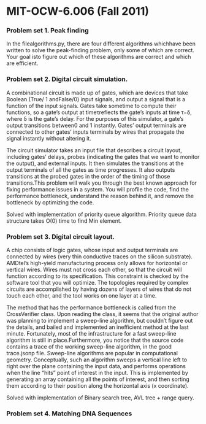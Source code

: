 # MIT-OCW-6.006 (Fall 2011)

### Problem set 1. Peak finding

In the filealgorithms.py, there are four different algorithms whichhave been written to solve the peak-finding problem, only some of which are correct. Your goal isto figure out which of these algorithms are correct and which are efficient.

### Problem set 2. Digital circuit simulation.

A combinational circuit is made up of gates, which are devices that take Boolean (True/ 1 andFalse/0) input signals, and output a signal that is a function of the input signals. Gates take sometime to compute their functions, so a gate’s output at timeτreflects the gate’s inputs at time τ−δ, where δ is the gate’s delay. For the purposes of this simulator, a gate’s output transitions between0 and 1 instantly.  Gates’ output terminals are connected to other gates’ inputs terminals by wires that propagate the signal instantly without altering it.

The circuit simulator takes an input file that describes a circuit layout,  including gates’ delays, probes  (indicating  the  gates  that  we  want  to  monitor  the  output),  and  external  inputs.   It  then simulates the transitions at the output terminals of all the gates as time progresses. It also outputs transitions at the probed gates in the order of the timing of those transitions.This problem will walk you through the best known approach for fixing performance issues in a system.  You will profile the code, find the performance bottleneck, understand the reason behind it, and remove the bottleneck by optimizing the code.

  Solved with implementation of priority queue algorithm. Priority queue data structure takes O(0) time to find Min element.


### Problem set 3. Digital circuit layout.

A chip consists of logic gates,  whose input and output terminals are connected by wires (very thin conductive traces on the silicon substrate).  AMDtel’s high-yield manufacturing process only allows for horizontal or vertical wires.  Wires must not cross each other, so that the circuit will function according to its specification.  This constraint is checked by the software tool that you will optimize. The topologies required by complex circuits are accomplished by having dozens of layers of wires that do not touch each other, and the tool works on one layer at a time.

The method that has the performance bottleneck is called from the CrossVerifier class. Upon reading the class, it seems that the original author was planning to implement a sweep-line algorithm, but couldn’t figure out the details, and bailed and implemented an inefficient method at the last minute. Fortunately, most of the infrastructure for a fast sweep-line algorithm is still in place.Furthermore, you notice that the source code contains a trace of the working sweep-line algorithm, in the good trace.jsonp file. Sweep-line algorithms are popular in computational geometry.  Conceptually, such an algorithm sweeps a vertical line left to right over the plane containing the input data, and performs operations when the line “hits” point of interest in the input.  This is implemented by generating an array containing all the points of interest, and then sorting them according to their position along the horizontal axis (x coordinate).

  Solved with implementation of Binary search tree, AVL tree + range query.

### Problem set 4. Matching DNA Sequences
